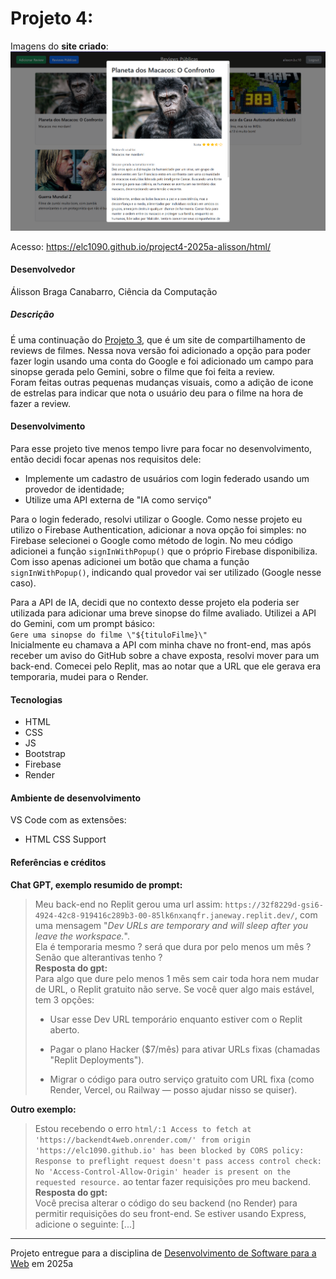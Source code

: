 # Projeto 4: 

Imagens do **site criado**:  
![screenshot](img/screenshot.png "screenshot")

Acesso: https://elc1090.github.io/project4-2025a-alisson/html/


#### Desenvolvedor
Álisson Braga Canabarro, Ciência da Computação


##### Descrição
É uma continuação do [Projeto 3](https://github.com/elc1090/project3-2025a-alissonbc), que é um site de compartilhamento de reviews de filmes. Nessa nova versão foi adicionado a opção para poder fazer login usando uma conta do Google e foi adicionado um campo para sinopse gerada pelo Gemini, sobre o filme que foi feita a review.  
Foram feitas outras pequenas mudanças visuais, como a adição de icone de estrelas para indicar que nota o usuário deu para o filme na hora de fazer a review.  

#### Desenvolvimento
Para esse projeto tive menos tempo livre para focar no desenvolvimento, então decidi focar apenas nos requisitos dele:  
- Implemente um cadastro de usuários com login federado usando um provedor de identidade;
- Utilize uma API externa de "IA como serviço"

Para o login federado, resolvi utilizar o Google. Como nesse projeto eu utilizo o Firebase Authentication, adicionar a nova opção foi simples: no Firebase selecionei o Google como método de login. No meu código adicionei a função `signInWithPopup()` que o próprio Firebase disponibiliza. Com isso apenas adicionei um botão que chama a função `signInWithPopup()`, indicando qual provedor vai ser utilizado (Google nesse caso).  

Para a API de IA, decidi que no contexto desse projeto ela poderia ser utilizada para adicionar uma breve sinopse do filme avaliado. Utilizei a API do Gemini, com um prompt básico:  
`Gere uma sinopse do filme \"${tituloFilme}\"`  
Inicialmente eu chamava a API com minha chave no front-end, mas após receber um aviso do GitHub sobre a chave exposta, resolvi mover para um back-end. Comecei pelo Replit, mas ao notar que a URL que ele gerava era temporaria, mudei para o Render.  

#### Tecnologias

- HTML
- CSS
- JS
- Bootstrap
- Firebase
- Render

#### Ambiente de desenvolvimento

VS Code com as extensões:
- HTML CSS Support

#### Referências e créditos

**Chat GPT, exemplo resumido de prompt:**
>Meu back-end no Replit gerou uma url assim: `https://32f8229d-gsi6-4924-42c8-919416c289b3-00-85lk6nxanqfr.janeway.replit.dev/`, com uma mensagem "_Dev URLs are temporary and will sleep after you leave the workspace._".  
Ela é temporaria mesmo ? será que dura por pelo menos um mês ? Senão que alterantivas tenho ?  
**Resposta do gpt:**  
>Para algo que dure pelo menos 1 mês sem cair toda hora nem mudar de URL, o Replit gratuito não serve.
Se você quer algo mais estável, tem 3 opções:
>
> - Usar esse Dev URL temporário enquanto estiver com o Replit aberto.
>
> - Pagar o plano Hacker ($7/mês) para ativar URLs fixas (chamadas "Replit Deployments").
>
> - Migrar o código para outro serviço gratuito com URL fixa (como Render, Vercel, ou Railway — posso ajudar nisso se quiser).

**Outro exemplo:**
> Estou recebendo o erro `html/:1 Access to fetch at 'https://backendt4web.onrender.com/' from origin 'https://elc1090.github.io' has been blocked by CORS policy: Response to preflight request doesn't pass access control check: No 'Access-Control-Allow-Origin' header is present on the requested resource.` ao tentar fazer requisições pro meu backend.  
**Resposta do gpt:**  
> Você precisa alterar o código do seu backend (no Render) para permitir requisições do seu front-end. Se estiver usando Express, adicione o seguinte: [...]



---
Projeto entregue para a disciplina de [Desenvolvimento de Software para a Web](http://github.com/andreainfufsm/elc1090-2025a) em 2025a
